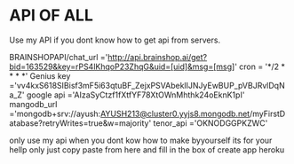 # API OF ALL 

Use my API if you dont know how to get api from servers.

 BRAINSHOPAPI/chat_url ='http://api.brainshop.ai/get?bid=163529&key=rPS4lKhqoP23ZhqG&uid=[uid]&msg=[msg]'
 cron = '*/2 * * * *'
 Genius key ='vv4kxS618SIBisf3mF5i63qtuBF_ZejxPSVAbeklIJNJyEwBUP_pVBJRvlDqNa_Z'
 google api ='AIzaSyCtzf1fXtfYF78XtOWnMhthk24oEknK1pI'
 mangodb_url ='mongodb+srv://ayush:AYUSH213@cluster0.yyjs8.mongodb.net/myFirstDatabase?retryWrites=true&w=majority'
 tenor_api ='OKNODGGPKZWC'
 
only use my api when you dont kow how to make byyourself its for your hellp only 
just copy paste from here and fill in the box of create app heroku 
